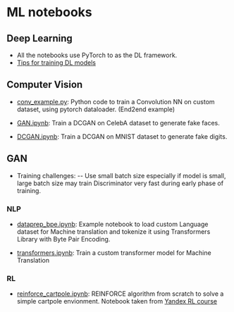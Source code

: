 # ML notebooks

## Deep Learning

- All the notebooks use PyTorch to as the DL framework.
- [Tips for training DL models](https://basujindal.me/python/deep%20learning/machine%20learning/computer%20vision/2021/06/15/tips-for-deep-learning.html)

## Computer Vision

- [conv_example.py](CV/conv_example.py): Python code to train a Convolution NN on custom dataset, using pytorch dataloader. (End2end example)

- [GAN.ipynb](CV/conv_example.ipynb): Train a DCGAN on CelebA dataset to generate fake faces. 

- [DCGAN.ipynb](CV/DCGAN.ipynb): Train a DCGAN on MNIST dataset to generate fake digits.

## GAN

- Training challenges:
-- Use small batch size especially if model is small, large batch size may train Discriminator very fast during early phase of training.    


### NLP

- [dataprep_bpe.ipynb](NLP/dataprep_bpe.ipynb): Example notebook to load custom Language dataset for Machine translation and tokenize it using Transformers Library with Byte Pair Encoding.

- [transformers.ipynb](NLP/transformers.ipynb): Train a custom transformer model for Machine Translation

### RL

- [reinforce_cartpole.ipynb](RL/reinforce_cartpole.ipynb): REINFORCE algorithm from scratch to solve a simple cartpole envionment. Notebook taken from [Yandex RL course](https://github.com/yandexdataschool/Practical_RL)
